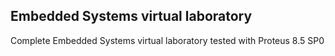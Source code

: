 ## Embedded Systems virtual laboratory

Complete Embedded Systems virtual laboratory tested with Proteus 8.5 SP0
